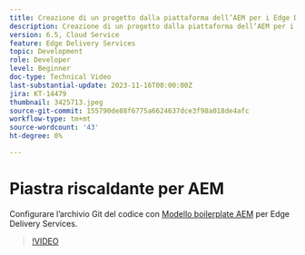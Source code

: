 ```yaml
---
title: Creazione di un progetto dalla piattaforma dell’AEM per i Edge Delivery Services
description: Creazione di un progetto dalla piattaforma dell’AEM per i Edge Delivery Services
version: 6.5, Cloud Service
feature: Edge Delivery Services
topic: Development
role: Developer
level: Beginner
doc-type: Technical Video
last-substantial-update: 2023-11-16T00:00:00Z
jira: KT-14479
thumbnail: 3425713.jpeg
source-git-commit: 155790de88f6775a6624637dce3f98a018de4afc
workflow-type: tm+mt
source-wordcount: '43'
ht-degree: 0%

---
```



# Piastra riscaldante per AEM

Configurare l’archivio Git del codice con [Modello boilerplate AEM](https://github.com/adobe/aem-boilerplate) per Edge Delivery Services.

>[!VIDEO](https://video.tv.adobe.com/v/3425713/?learn=on)
